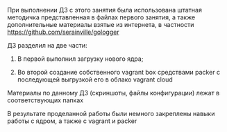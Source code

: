 При выполнении ДЗ с этого занятия была использована штатная методичка представленная в файлах первого занятия,
а также дополнительные  материалы взятые из интернета, в частности https://github.com/serainville/gologger

ДЗ разделил на две части:

1. В первой выполнил загрузку нового ядра; 

2. Во второй создание собственного vagrant box средствами packer c последующей выгрузкой его в облако vagrant cloud

Материалы  по данному ДЗ (скриншоты, файлы конфигурации) лежат в соответствующих папках


В результате проделанной работы были немного закреплены навыки работы с ядром, а также с vagrant и packer
